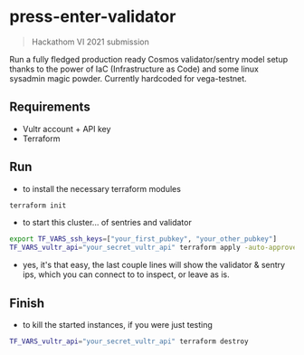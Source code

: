# press-enter-validator

> Hackathom VI 2021 submission

Run a fully fledged production ready Cosmos validator/sentry model setup thanks to the power of IaC (Infrastructure as Code) and some linux sysadmin magic powder. Currently hardcoded for vega-testnet.

## Requirements

- Vultr account + API key
- Terraform

## Run

- to install the necessary terraform modules

```sh
terraform init
```

- to start this cluster... of sentries and validator

```sh
export TF_VARS_ssh_keys=["your_first_pubkey", "your_other_pubkey"]
TF_VARS_vultr_api="your_secret_vultr_api" terraform apply -auto-approve
```

- yes, it's that easy, the last couple lines will show the validator & sentry ips, which you can connect to to inspect, or leave as is.

## Finish

- to kill the started instances, if you were just testing

```sh
TF_VARS_vultr_api="your_secret_vultr_api" terraform destroy
```

